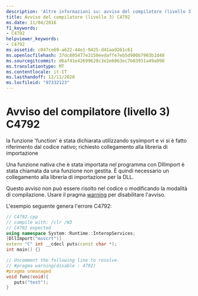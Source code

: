 ```yaml
---
description: 'Altre informazioni su: avviso del compilatore (livello 3) C4792'
title: Avviso del compilatore (livello 3) C4792
ms.date: 11/04/2016
f1_keywords:
- C4792
helpviewer_keywords:
- C4792
ms.assetid: c047ce69-a622-44e1-9425-d41aa9261c61
ms.openlocfilehash: 37dc805477e3150eedaffe7eb5d900b7903b1d48
ms.sourcegitcommit: d6af41e42699628c3e2e6063ec7b03931a49a098
ms.translationtype: MT
ms.contentlocale: it-IT
ms.lasthandoff: 12/11/2020
ms.locfileid: "97332123"
---
```

# <a name="compiler-warning-level-3-c4792"></a>Avviso del compilatore (livello 3) C4792

la funzione 'function' è stata dichiarata utilizzando sysimport e vi si è fatto riferimento dal codice nativo; richiesto collegamento alla libreria di importazione

Una funzione nativa che è stata importata nel programma con DllImport è stata chiamata da una funzione non gestita. È quindi necessario un collegamento alla libreria di importazione per la DLL.

Questo avviso non può essere risolto nel codice o modificando la modalità di compilazione. Usare il pragma [warning](../../preprocessor/warning.md) per disabilitare l'avviso.

L'esempio seguente genera l'errore C4792:

```cpp
// C4792.cpp
// compile with: /clr /W3
// C4792 expected
using namespace System::Runtime::InteropServices;
[DllImport("msvcrt")]
extern "C" int __cdecl puts(const char *);
int main() {}

// Uncomment the following line to resolve.
// #pragma warning(disable : 4792)
#pragma unmanaged
void func(void){
   puts("test");
}
```
